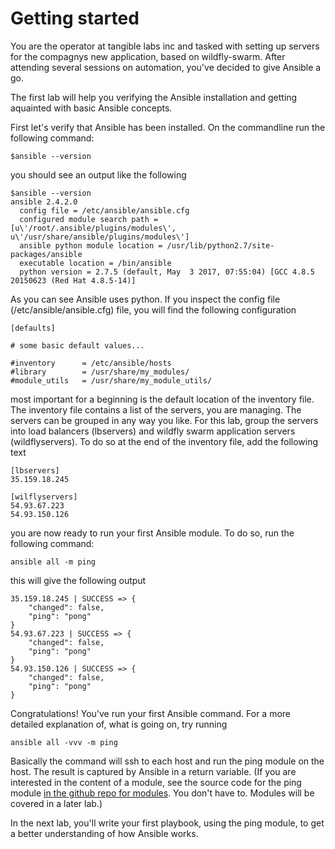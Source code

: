 # Getting started

You are the operator at tangible labs inc and tasked with setting up servers for the compagnys new application, based on wildfly-swarm. After attending several sessions on automation, you've decided to give Ansible a go.

The first lab will help you verifying the Ansible installation and getting aquainted with basic Ansible concepts.

First let's verify that Ansible has been installed. On the commandline run the following command:

```
$ansible --version
```

you should see an output like the following

```
$ansible --version
ansible 2.4.2.0
  config file = /etc/ansible/ansible.cfg
  configured module search path = [u\'/root/.ansible/plugins/modules\', u\'/usr/share/ansible/plugins/modules\']
  ansible python module location = /usr/lib/python2.7/site-packages/ansible
  executable location = /bin/ansible
  python version = 2.7.5 (default, May  3 2017, 07:55:04) [GCC 4.8.5 20150623 (Red Hat 4.8.5-14)]
```

As you can see Ansible uses python. If you inspect the config file (/etc/ansible/ansible.cfg) file, you will find the following configuration

```
[defaults]

# some basic default values...

#inventory      = /etc/ansible/hosts
#library        = /usr/share/my_modules/
#module_utils   = /usr/share/my_module_utils/
```

most important for a beginning is the default location of the inventory file. The inventory file contains a list of the servers, you are managing. The servers can be grouped in any way you like. For this lab, group the servers into load balancers (lbservers) and wildfly swarm application servers (wildflyservers). To do so at the end of the inventory file, add the following text

```
[lbservers]
35.159.18.245

[wilflyservers]
54.93.67.223
54.93.150.126
```

you are now ready to run your first Ansible module. To do so, run the following command:

```
ansible all -m ping
```

this will give the following output

```
35.159.18.245 | SUCCESS => {
    "changed": false, 
    "ping": "pong"
}
54.93.67.223 | SUCCESS => {
    "changed": false, 
    "ping": "pong"
}
54.93.150.126 | SUCCESS => {
    "changed": false, 
    "ping": "pong"
}
```

Congratulations! You've run your first Ansible command.
For a more detailed explanation of, what is going on, try running

```
ansible all -vvv -m ping
```

Basically the command will ssh to each host and run the ping module on the host. The result is captured by Ansible in a return variable. (If you are interested in the content of a module, see the source code for the ping module [in the github repo for modules](https://github.com/ansible/ansible-modules-core/blob/devel/system/ping.py). You don't have to. Modules will be covered in a later lab.)

In the next lab, you'll write your first playbook, using the ping module, to get a better understanding of how Ansible works.
